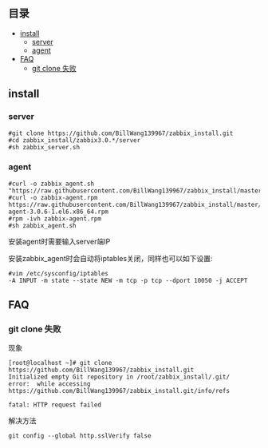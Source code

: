 ## 目录
    
* [install](#install)
	* [server](#server)
	* [agent](#agent)
* [FAQ](#faq)
	* [git clone 失败](#git-clone-失败)

## install
### server
```
#git clone https://github.com/BillWang139967/zabbix_install.git
#cd zabbix_install/zabbix3.0.*/server
#sh zabbix_server.sh
```
### agent
```
#curl -o zabbix_agent.sh "https://raw.githubusercontent.com/BillWang139967/zabbix_install/master/zabbix3.0.6/agent/zabbix_agent.sh"
#curl -o zabbix-agent.rpm https://raw.githubusercontent.com/BillWang139967/zabbix_install/master/zabbix3.0.6/server/packages/zabbix-agent-3.0.6-1.el6.x86_64.rpm
#rpm -ivh zabbix-agent.rpm
#sh zabbix_agent.sh
```
安装agent时需要输入server端IP

安装zabbix_agent时会自动将iptables关闭，同样也可以如下设置:

```
#vim /etc/sysconfig/iptables  
-A INPUT -m state --state NEW -m tcp -p tcp --dport 10050 -j ACCEPT  
```

## FAQ

### git clone 失败

现象

```
[root@localhost ~]# git clone https://github.com/BillWang139967/zabbix_install.git          
Initialized empty Git repository in /root/zabbix_install/.git/
error:  while accessing https://github.com/BillWang139967/zabbix_install.git/info/refs

fatal: HTTP request failed
```

解决方法

```
git config --global http.sslVerify false
```
